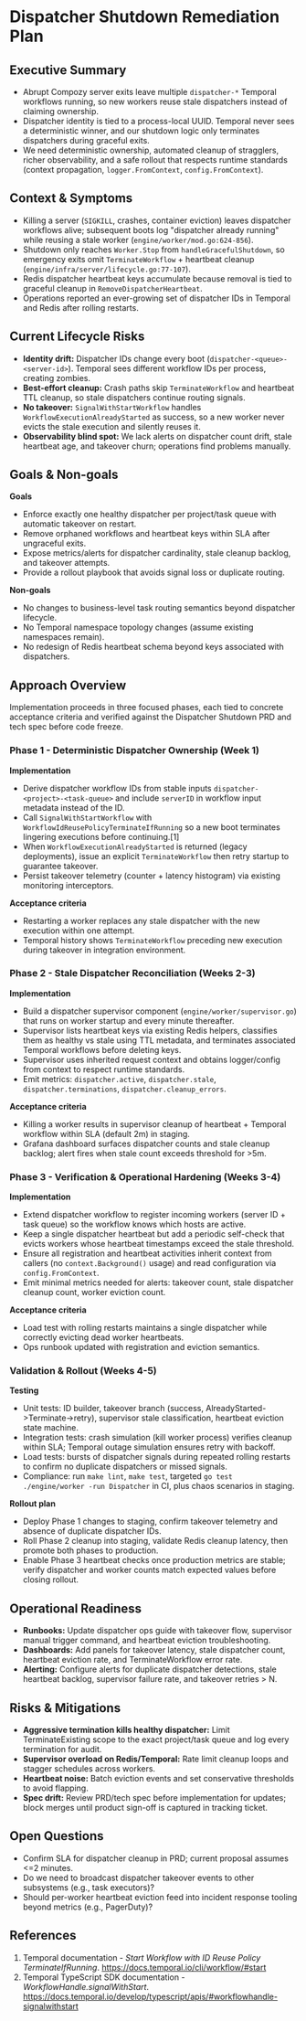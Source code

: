 # Dispatcher Shutdown Remediation Plan

## Executive Summary

- Abrupt Compozy server exits leave multiple `dispatcher-*` Temporal workflows running, so new workers reuse stale dispatchers instead of claiming ownership.
- Dispatcher identity is tied to a process-local UUID. Temporal never sees a deterministic winner, and our shutdown logic only terminates dispatchers during graceful exits.
- We need deterministic ownership, automated cleanup of stragglers, richer observability, and a safe rollout that respects runtime standards (context propagation, `logger.FromContext`, `config.FromContext`).

## Context & Symptoms

- Killing a server (`SIGKILL`, crashes, container eviction) leaves dispatcher workflows alive; subsequent boots log "dispatcher already running" while reusing a stale worker (`engine/worker/mod.go:624-856`).
- Shutdown only reaches `Worker.Stop` from `handleGracefulShutdown`, so emergency exits omit `TerminateWorkflow` + heartbeat cleanup (`engine/infra/server/lifecycle.go:77-107`).
- Redis dispatcher heartbeat keys accumulate because removal is tied to graceful cleanup in `RemoveDispatcherHeartbeat`.
- Operations reported an ever-growing set of dispatcher IDs in Temporal and Redis after rolling restarts.

## Current Lifecycle Risks

- **Identity drift:** Dispatcher IDs change every boot (`dispatcher-<queue>-<server-id>`). Temporal sees different workflow IDs per process, creating zombies.
- **Best-effort cleanup:** Crash paths skip `TerminateWorkflow` and heartbeat TTL cleanup, so stale dispatchers continue routing signals.
- **No takeover:** `SignalWithStartWorkflow` handles `WorkflowExecutionAlreadyStarted` as success, so a new worker never evicts the stale execution and silently reuses it.
- **Observability blind spot:** We lack alerts on dispatcher count drift, stale heartbeat age, and takeover churn; operations find problems manually.

## Goals & Non-goals

**Goals**

- Enforce exactly one healthy dispatcher per project/task queue with automatic takeover on restart.
- Remove orphaned workflows and heartbeat keys within SLA after ungraceful exits.
- Expose metrics/alerts for dispatcher cardinality, stale cleanup backlog, and takeover attempts.
- Provide a rollout playbook that avoids signal loss or duplicate routing.

**Non-goals**

- No changes to business-level task routing semantics beyond dispatcher lifecycle.
- No Temporal namespace topology changes (assume existing namespaces remain).
- No redesign of Redis heartbeat schema beyond keys associated with dispatchers.

## Approach Overview

Implementation proceeds in three focused phases, each tied to concrete acceptance criteria and verified against the Dispatcher Shutdown PRD and tech spec before code freeze.

### Phase 1 - Deterministic Dispatcher Ownership (Week 1)

**Implementation**

- Derive dispatcher workflow IDs from stable inputs `dispatcher-<project>-<task-queue>` and include `serverID` in workflow input metadata instead of the ID.
- Call `SignalWithStartWorkflow` with `WorkflowIdReusePolicyTerminateIfRunning` so a new boot terminates lingering executions before continuing.[1]
- When `WorkflowExecutionAlreadyStarted` is returned (legacy deployments), issue an explicit `TerminateWorkflow` then retry startup to guarantee takeover.
- Persist takeover telemetry (counter + latency histogram) via existing monitoring interceptors.

**Acceptance criteria**

- Restarting a worker replaces any stale dispatcher with the new execution within one attempt.
- Temporal history shows `TerminateWorkflow` preceding new execution during takeover in integration environment.

### Phase 2 - Stale Dispatcher Reconciliation (Weeks 2-3)

**Implementation**

- Build a dispatcher supervisor component (`engine/worker/supervisor.go`) that runs on worker startup and every minute thereafter.
- Supervisor lists heartbeat keys via existing Redis helpers, classifies them as healthy vs stale using TTL metadata, and terminates associated Temporal workflows before deleting keys.
- Supervisor uses inherited request context and obtains logger/config from context to respect runtime standards.
- Emit metrics: `dispatcher.active`, `dispatcher.stale`, `dispatcher.terminations`, `dispatcher.cleanup_errors`.

**Acceptance criteria**

- Killing a worker results in supervisor cleanup of heartbeat + Temporal workflow within SLA (default 2m) in staging.
- Grafana dashboard surfaces dispatcher counts and stale cleanup backlog; alert fires when stale count exceeds threshold for >5m.

### Phase 3 - Verification & Operational Hardening (Weeks 3-4)

**Implementation**

- Extend dispatcher workflow to register incoming workers (server ID + task queue) so the workflow knows which hosts are active.
- Keep a single dispatcher heartbeat but add a periodic self-check that evicts workers whose heartbeat timestamps exceed the stale threshold.
- Ensure all registration and heartbeat activities inherit context from callers (no `context.Background()` usage) and read configuration via `config.FromContext`.
- Emit minimal metrics needed for alerts: takeover count, stale dispatcher cleanup count, worker eviction count.

**Acceptance criteria**

- Load test with rolling restarts maintains a single dispatcher while correctly evicting dead worker heartbeats.
- Ops runbook updated with registration and eviction semantics.

### Validation & Rollout (Weeks 4-5)

**Testing**

- Unit tests: ID builder, takeover branch (success, AlreadyStarted->Terminate->retry), supervisor stale classification, heartbeat eviction state machine.
- Integration tests: crash simulation (kill worker process) verifies cleanup within SLA; Temporal outage simulation ensures retry with backoff.
- Load tests: bursts of dispatcher signals during repeated rolling restarts to confirm no duplicate dispatchers or missed signals.
- Compliance: run `make lint`, `make test`, targeted `go test ./engine/worker -run Dispatcher` in CI, plus chaos scenarios in staging.

**Rollout plan**

- Deploy Phase 1 changes to staging, confirm takeover telemetry and absence of duplicate dispatcher IDs.
- Roll Phase 2 cleanup into staging, validate Redis cleanup latency, then promote both phases to production.
- Enable Phase 3 heartbeat checks once production metrics are stable; verify dispatcher and worker counts match expected values before closing rollout.

## Operational Readiness

- **Runbooks:** Update dispatcher ops guide with takeover flow, supervisor manual trigger command, and heartbeat eviction troubleshooting.
- **Dashboards:** Add panels for takeover latency, stale dispatcher count, heartbeat eviction rate, and TerminateWorkflow error rate.
- **Alerting:** Configure alerts for duplicate dispatcher detections, stale heartbeat backlog, supervisor failure rate, and takeover retries > N.

## Risks & Mitigations

- **Aggressive termination kills healthy dispatcher:** Limit TerminateExisting scope to the exact project/task queue and log every termination for audit.
- **Supervisor overload on Redis/Temporal:** Rate limit cleanup loops and stagger schedules across workers.
- **Heartbeat noise:** Batch eviction events and set conservative thresholds to avoid flapping.
- **Spec drift:** Review PRD/tech spec before implementation for updates; block merges until product sign-off is captured in tracking ticket.

## Open Questions

- Confirm SLA for dispatcher cleanup in PRD; current proposal assumes <=2 minutes.
- Do we need to broadcast dispatcher takeover events to other subsystems (e.g., task executors)?
- Should per-worker heartbeat eviction feed into incident response tooling beyond metrics (e.g., PagerDuty)?

## References

1. Temporal documentation - _Start Workflow with ID Reuse Policy TerminateIfRunning_. https://docs.temporal.io/cli/workflow/#start
2. Temporal TypeScript SDK documentation - _WorkflowHandle.signalWithStart_. https://docs.temporal.io/develop/typescript/apis/#workflowhandle-signalwithstart

